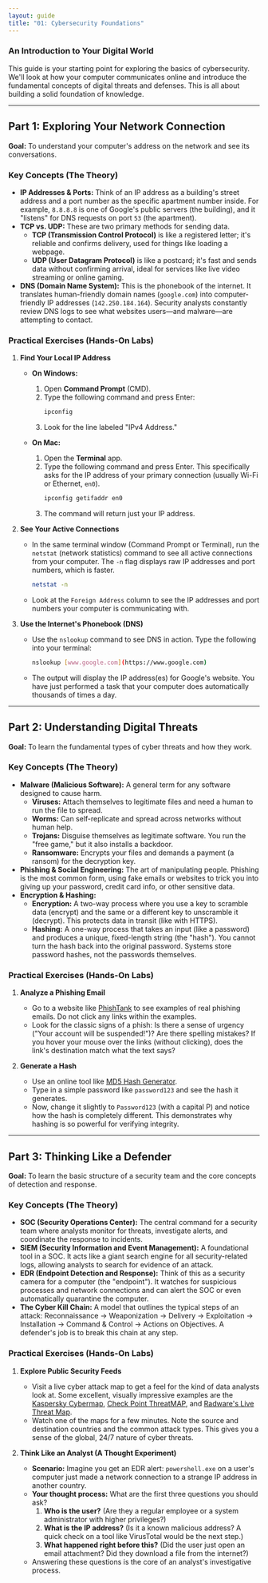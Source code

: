 ```yaml
---
layout: guide
title: "01: Cybersecurity Foundations"
---
```


### An Introduction to Your Digital World

This guide is your starting point for exploring the basics of cybersecurity. We'll look at how your computer communicates online and introduce the fundamental concepts of digital threats and defenses. This is all about building a solid foundation of knowledge.

---

## Part 1: Exploring Your Network Connection

**Goal:** To understand your computer's address on the network and see its conversations.

### Key Concepts (The Theory)

- **IP Addresses & Ports:** Think of an IP address as a building's street address and a port number as the specific apartment number inside. For example, `8.8.8.8` is one of Google's public servers (the building), and it "listens" for DNS requests on port `53` (the apartment).
- **TCP vs. UDP:** These are two primary methods for sending data.
  - **TCP (Transmission Control Protocol)** is like a registered letter; it's reliable and confirms delivery, used for things like loading a webpage.
  - **UDP (User Datagram Protocol)** is like a postcard; it's fast and sends data without confirming arrival, ideal for services like live video streaming or online gaming.
- **DNS (Domain Name System):** This is the phonebook of the internet. It translates human-friendly domain names (`google.com`) into computer-friendly IP addresses (`142.250.184.164`). Security analysts constantly review DNS logs to see what websites users—and malware—are attempting to contact.

### Practical Exercises (Hands-On Labs)

1.  **Find Your Local IP Address**

    - **On Windows:**

      1.  Open **Command Prompt** (CMD).
      2.  Type the following command and press Enter:
          ```bash
          ipconfig
          ```
      3.  Look for the line labeled "IPv4 Address."

    - **On Mac:**
      1.  Open the **Terminal** app.
      2.  Type the following command and press Enter. This specifically asks for the IP address of your primary connection (usually Wi-Fi or Ethernet, `en0`).
          ```bash
          ipconfig getifaddr en0
          ```
      3.  The command will return just your IP address.

2.  **See Your Active Connections**

    - In the same terminal window (Command Prompt or Terminal), run the `netstat` (network statistics) command to see all active connections from your computer. The `-n` flag displays raw IP addresses and port numbers, which is faster.
      ```bash
      netstat -n
      ```
    - Look at the `Foreign Address` column to see the IP addresses and port numbers your computer is communicating with.

3.  **Use the Internet's Phonebook (DNS)**

    - Use the `nslookup` command to see DNS in action. Type the following into your terminal:
      ```bash
      nslookup [www.google.com](https://www.google.com)
      ```
    - The output will display the IP address(es) for Google's website. You have just performed a task that your computer does automatically thousands of times a day.

---

## Part 2: Understanding Digital Threats

**Goal:** To learn the fundamental types of cyber threats and how they work.

### Key Concepts (The Theory)

- **Malware (Malicious Software):** A general term for any software designed to cause harm.
  - **Viruses:** Attach themselves to legitimate files and need a human to run the file to spread.
  - **Worms:** Can self-replicate and spread across networks without human help.
  - **Trojans:** Disguise themselves as legitimate software. You run the "free game," but it also installs a backdoor.
  - **Ransomware:** Encrypts your files and demands a payment (a ransom) for the decryption key.
- **Phishing & Social Engineering:** The art of manipulating people. Phishing is the most common form, using fake emails or websites to trick you into giving up your password, credit card info, or other sensitive data.
- **Encryption & Hashing:**
  - **Encryption:** A two-way process where you use a key to scramble data (encrypt) and the same or a different key to unscramble it (decrypt). This protects data in transit (like with HTTPS).
  - **Hashing:** A one-way process that takes an input (like a password) and produces a unique, fixed-length string (the "hash"). You cannot turn the hash back into the original password. Systems store password hashes, not the passwords themselves.

### Practical Exercises (Hands-On Labs)

1.  **Analyze a Phishing Email**

    - Go to a website like [PhishTank](https://phishtank.org/) to see examples of real phishing emails. Do not click any links within the examples.
    - Look for the classic signs of a phish: Is there a sense of urgency ("Your account will be suspended!")? Are there spelling mistakes? If you hover your mouse over the links (without clicking), does the link's destination match what the text says?

2.  **Generate a Hash**

    - Use an online tool like [MD5 Hash Generator](https://www.md5hashgenerator.com/).
    - Type in a simple password like `password123` and see the hash it generates.
    - Now, change it slightly to `Password123` (with a capital P) and notice how the hash is completely different. This demonstrates why hashing is so powerful for verifying integrity.

---

## Part 3: Thinking Like a Defender

**Goal:** To learn the basic structure of a security team and the core concepts of detection and response.

### Key Concepts (The Theory)

- **SOC (Security Operations Center):** The central command for a security team where analysts monitor for threats, investigate alerts, and coordinate the response to incidents.
- **SIEM (Security Information and Event Management):** A foundational tool in a SOC. It acts like a giant search engine for all security-related logs, allowing analysts to search for evidence of an attack.
- **EDR (Endpoint Detection and Response):** Think of this as a security camera for a computer (the "endpoint"). It watches for suspicious processes and network connections and can alert the SOC or even automatically quarantine the computer.
- **The Cyber Kill Chain:** A model that outlines the typical steps of an attack: Reconnaissance -> Weaponization -> Delivery -> Exploitation -> Installation -> Command & Control -> Actions on Objectives. A defender's job is to break this chain at any step.

### Practical Exercises (Hands-On Labs)

1.  **Explore Public Security Feeds**

    - Visit a live cyber attack map to get a feel for the kind of data analysts look at. Some excellent, visually impressive examples are the [Kaspersky Cybermap](https://cybermap.kaspersky.com), [Check Point ThreatMAP](https://threatmap.checkpoint.com), and [Radware's Live Threat Map](https://livethreatmap.radware.com).
    - Watch one of the maps for a few minutes. Note the source and destination countries and the common attack types. This gives you a sense of the global, 24/7 nature of cyber threats.

2.  **Think Like an Analyst (A Thought Experiment)**

    - **Scenario:** Imagine you get an EDR alert: `powershell.exe` on a user's computer just made a network connection to a strange IP address in another country.
    - **Your thought process:** What are the first three questions you should ask?
      1.  **Who is the user?** (Are they a regular employee or a system administrator with higher privileges?)
      2.  **What is the IP address?** (Is it a known malicious address? A quick check on a tool like VirusTotal would be the next step.)
      3.  **What happened right before this?** (Did the user just open an email attachment? Did they download a file from the internet?)
    - Answering these questions is the core of an analyst's investigative process.
